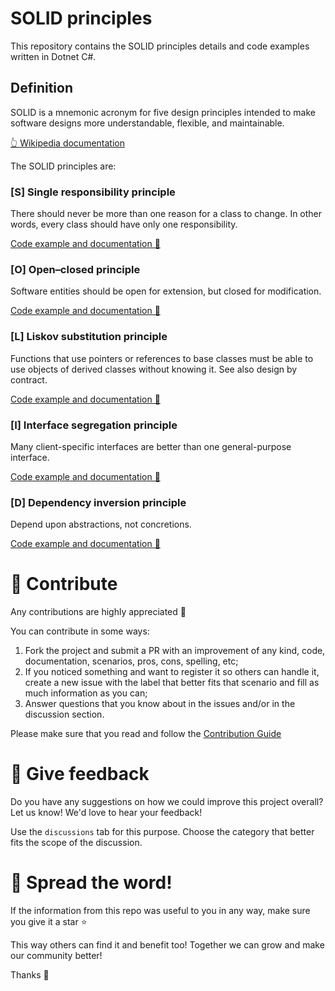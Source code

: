 # SOLID principles

This repository contains the SOLID principles details and code examples written in Dotnet C#.

## Definition

SOLID is a mnemonic acronym for five design principles intended to make software designs more understandable, flexible, and maintainable.

[👆 Wikipedia documentation](https://en.wikipedia.org/wiki/SOLID)

The SOLID principles are:

### [S] Single responsibility principle

There should never be more than one reason for a class to change.
In other words, every class should have only one responsibility.

[Code example and documentation 📄](./SolidPrinciples.SingleResponsibilityPrinciple/README.md)

### [O] Open–closed principle

Software entities should be open for extension, but closed for modification.

[Code example and documentation 📄](./SolidPrinciples.OpenClosedPrinciple/README.md)

### [L] Liskov substitution principle

Functions that use pointers or references to base classes must be able to use objects of derived classes without knowing it.
See also design by contract.

[Code example and documentation 📄](./SolidPrinciples.LiskovSubstitutionPrinciple/README.md)

### [I] Interface segregation principle

Many client-specific interfaces are better than one general-purpose interface.

[Code example and documentation 📄](./SolidPrinciples.InterfaceSegregationPrinciple/README.md)

### [D] Dependency inversion principle

Depend upon abstractions, not concretions.

[Code example and documentation 📄](./SolidPrinciples.DependencyInversionPrinciple/README.md)

# 🤲 Contribute

Any contributions are highly appreciated 🙏

You can contribute in some ways:
1. Fork the project and submit a PR with an improvement of any kind, code, documentation, scenarios, pros, cons, spelling, etc;
1. If you noticed something and want to register it so others can handle it, create a new issue with the label that better fits that scenario and fill as much information as you can;
1. Answer questions that you know about in the issues and/or in the discussion section.

Please make sure that you read and follow the [Contribution Guide](./CONTRIBUTING.md)

# 📢 Give feedback

Do you have any suggestions on how we could improve this project overall? Let us know! We'd love to hear your feedback!

Use the `discussions` tab for this purpose. Choose the category that better fits the scope of the discussion.

# 🌱 Spread the word!

If the information from this repo was useful to you in any way, make sure you give it a star ⭐

This way others can find it and benefit too! Together we can grow and make our community better! 

Thanks 🙏